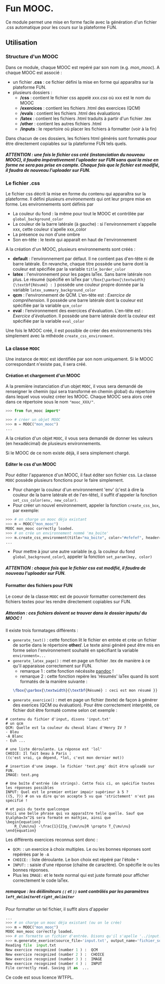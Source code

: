 Fun MOOC.
========================================================

Ce module permet une mise en forme facile avec la génération d'un fichier .css automatique pour les cours sur la plateforme FUN.

## Utilisation

### Structure d'un MOOC
Dans ce module, chaque MOOC est repéré par son nom (e.g. <i>mon_mooc</i>). A chaque MOOC est associé :
- un fichier <b>.css</b> : ce fichier défini la mise en forme qui apparaîtra sur la plateforme FUN.
- plusieurs dossiers :
    - <b>/css</b> : contient le fichier css appelé <i>xxx.css</i> où xxx est le nom du MOOC
    - <b>/exercices</b> : contient les fichiers .html des exercices (QCM)
    - <b>/evals</b> : contient les fichiers .html des évaluations
    - <b>/latex</b> : contient les fichiers .html traduits à partir d'un fichier .tex
    - <b>/other</b> : contient les autres fichiers .html
    - <b>/inputs</b> : le repertoire où placer les fichiers à formatter (voir à la fin)
  
Dans chacun de ces dossiers, les fichiers html générés sont formatés pour être directement copiables sur la plateforme FUN tels quels.

##### ATTENTION : une fois le fichier css créé (instanciation du nouveau MOOC), il faudra impérativement l'uploader sur FUN sans quoi la mise en forme ne sera pas prise en compte. Chaque fois que le fichier est modifié, il faudra de nouveau l'uploader sur FUN.

### Le fichier .css

Le fichier css décrit la mise en forme du contenu qui apparaîtra sur la plateforme. 
Il défini plusieurs <i>environements</i> qui ont leur propre mise en forme. 
Les environnements sont définis par 
- La couleur du fond : la même pour tout le MOOC et contrôlée par `global_background_color`
- La couleur de la barre latérale (à gauche) : si l'environnement s'appelle xxx, cette couleur s'apelle xxx_color
- La présence ou non d'une ombre
- Son en-tête : le texte qui apparaît en haut de l'environnement

A la création d'un MOOC, plusieurs environnements sont créés :
- <b>default</b> : l'environnement par défaut. Il ne contient pas d'en-tête ni de barre latérale. 
En revanche, chaque titre possède une barre dont la couleur est spécifiée par la variable `title_border_color`
- <b>latex</b> : l'environnement pour les pages laTex. Sans barre latérale non plus. Le résumé (spécifié en laTex par `\fbox{\parbox{\textwidth}{\textbf{Résumé} : `) possède une couleur propre donnée par la variable `latex_summary_background_color`
- <b>qcm</b> : l'environnement de QCM. L'en-tête est : <i>Exercice de compréhension</i>.
Il possède une barre latérale dont la couleur est spécifiée par la variable `qcm_color`
- <b>eval</b> : l'environnement des exercices d'évaluation. L'en-tête est : <i>Exercice d'évaluation</i>.
Il possède une barre latérale dont la couleur est spécifiée par la variable `eval_color`

Une fois le MOOC créé, il est possible de créer des environnements très simplement avec la mthéode `create_css_environment`.

### La classe `MOOC`

Une instance de `MOOC` est identifiée par son nom uniquement. Si le MOOC correspondant n'existe pas, il sera créé.

#### Création et chargement d'un MOOC

A la première instanciation d'un objet `MOOC`, il vous sera demandé de renseigner le chemin (qui sera transformé en chemin global) du répertoire dans lequel vous voulez créer les MOOC. 
Chaque MOOC sera alors créé dans ce répertoire sous le nom `"mooc_XXX/"`.
```python
>>> from fun_mooc import*

>>> # créer un objet MOOC
>>> m = MOOC("mon_mooc")
...

```
A la création d'un objet `MOOC`, il vous sera demandé de donner les valeurs (en hexadécimal) de plusieurs environnements. 

Si le MOOC de ce nom existe déjà, il sera simplement chargé.

#### Editer le css d'un MOOC

Pour éditer l'apparence d'un MOOC, il faut éditer son fichier css. La classe `MOOC` possède plusieurs fonctions pour le faire simplement.
- Pour changer la couleur d'un environnement 'env' (c'est à dire la couleur de la barre latérale et de l'en-tête), il suffit d'appeler la fonction `set_css_color(env, new_color)`. 
- Pour créer un nouvel environnement, appeler la fonction `create_css_box`, par exemple:
```python
>>> # on charge un mooc déja existant
>>> m = MOOC("mon_mooc")
MOOC mon_mooc correctly loaded.
>>> # on crée un environnement nommé 'ma_boite'
>>> m.create_css_environment(title="ma_boite", color="#efefef", header="Mon en-tête", lateral_bar=True, shadow=True)
...
```
- Pour mettre à jour une autre variable (e.g. la couleur du fond `global_background_color`), appeler la fonction `set_param(key, color)`

##### ATTENTION : chaque fois que le fichier css est modifié, il faudra de nouveau l'uploader sur FUN.

#### Formatter des fichiers pour FUN

Le coeur de la classe `MOOC` est de pouvoir formatter correctement des fichiers textes pour les rendre directement copiables sur FUN.
##### Attention : ces fichiers doivent se trouver dans le dossier _inputs/_ du MOOC !
Il existe trois formatages différents :

- `generate_text()` : cette fonction lit le fichier en entrée et crée un fichier de sortie dans le répertoire <b>other/</b>.
Le texte ainsi généré peut être mis en forme selon l'environnement souhaité en spécifiant la variable `environment=...`
- `generate_latex_page()` : met en page un fichier .tex de manière à ce qu'il apparaisse correctement sur FUN.
    * remarque 1 : cette fonction nécéssite [pandoc](https://pandoc.org/) !
    * remarque 2 : cette fonction repère les 'résumés' laTex quand ils sont formatés de la manière suivante :
    ```latex
    \fbox{\parbox{\textwidth}{\textbf{Résumé} : ceci est mon résumé }}
    ```
- `generate_exercice()` : met en page un fichier (texte) de façon à générer des exerices (QCM ou évaluation). Pour être correctement interprété, ce fichier doit être formaté comme selon cet exemple :
```text
# contenu du fichier d'input, disons 'input.txt'
# un qcm
QCM: Quelle est la couleur du cheval blanc d'Henry IV ?
- Bleu
-A Blanc
- Euh ...

# une liste déroulante. La réponse est 'lol'
CHOICE: Il fait beau à Paris :
((c'est vrai, ça dépend, *lol, c'est mon dernier mot))

# insertion d'une image. le fichier 'test.png' doit être uploadé sur FUN.
IMAGE: test.png

# Une boîte d'entrée (de strings). Cette fois ci, on spécifie toutes les réponses possibles
INPUT: Quel est le premier entier impair supérieur à 5 ?
((5, 7)) # on va dire qu'on accepte 5 vu que 'strictement' n'est pas spécifié !

# et puis du texte quelconque
Voici une belle phrase qui va apparaître telle quelle. Sauf que $\alpha=3x^2$ sera formaté en mathjax, ainsi que 
\begin{equation}
    R_{\mu\nu} -\frac{1}{2}g_{\mu\nu}R \propto T_{\mu\nu}
\end{equation}
```

Les différents exercices reconnus sont donc :
- `QCM:` : un exercice à choix multiples. Le ou les bonnes réponses sont repérées par le `-A`
- `CHOICE:` : liste déroulante. Le bon choix est répéré par l'étoile `*`
- `INPUT:` : saisie d'une réponse (chaîne de caractère). On spécifie le ou les bonnes réponses.
- Plus les `IMAGE:` et le texte normal qui est juste formaté pour afficher correctement le code laTex. 

##### remarque : les déilimiteurs `((` et `))` sont contrôlés par les paramètres `left_delimiter`et `right_delimiter`

Pour formatter un tel fichier, il suffit alors d'appeler 
```python
...
>>> # on charge un mooc déja existant (ou on le crée)
>>> m = MOOC("mon_mooc")
MOOC mon_mooc correctly loaded.
>>> # on formatte un fichier d'entrée. Disons qu'il s'apelle '../input.txt'
>>> m.generate_exerice(source_file='input.txt', output_name='fichier_sortie', is_evaluation=True)
Reading file  input.txt
New exercice recognized (number 1 ) :  QCM
New exercice recognized (number 2 ) :  CHOICE
New exercice recognized (number 3 ) :  IMAGE
New exercice recognized (number 4 ) :  INPUT
File correctly read. Saving it as  ...

```
Ce code est sous licence WTFPL.
